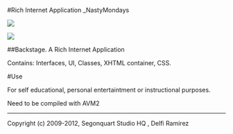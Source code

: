 #Rich Internet Application _NastyMondays

![](https://github.com/delfiramirez/web-NastyMondays/blob/master/v01/splash.png)

![](https://github.com/delfiramirez/web-NastyMondays/blob/master/v01/splash-1.jpg)

##Backstage.  A Rich Internet Application

Contains: Interfaces, UI, Classes, XHTML container, CSS.


#Use

For self educational, personal entertaintment or instructional purposes.

Need to be compiled with AVM2

--------------------------------------------------------

Copyright (c) 2009-2012, Segonquart Studio HQ , Delfi Ramirez
